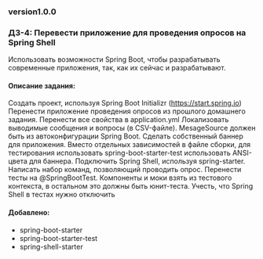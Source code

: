 ### version1.0.0
### ДЗ-4: Перевести приложение для проведения опросов на Spring Shell

Использовать возможности Spring Boot, чтобы разрабатывать современные приложения, так, как их сейчас и разрабатывают.

#### Описание задания:
Создать проект, используя Spring Boot Initializr (https://start.spring.io)
Перенести приложение проведения опросов из прошлого домашнего задания.
Перенести все свойства в application.yml
Локализовать выводимые сообщения и вопросы (в CSV-файле). MesageSource должен быть из автоконфигурации Spring Boot.
Сделать собственный баннер для приложения.
Вместо отдельных зависимостей в файле сборки, для тестирования использовать spring-boot-starter-test
использовать ANSI-цвета для баннера.
Подключить Spring Shell, используя spring-starter.
Написать набор команд, позволяющий проводить опрос.
Перенести тесты на @SpringBootTest. Компоненты и моки взять из тестового контекста,
в остальном это должны быть юнит-теста. Учесть, что Spring Shell в тестах нужно отключить

#### Добавлено:
- spring-boot-starter
- spring-boot-starter-test
- spring-shell-starter
